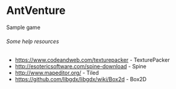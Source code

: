 AntVenture
==========

Sample game

###### Some help resources

- https://www.codeandweb.com/texturepacker - TexturePacker
- http://esotericsoftware.com/spine-download - Spine
- http://www.mapeditor.org/ - Tiled
- https://github.com/libgdx/libgdx/wiki/Box2d - Box2D

